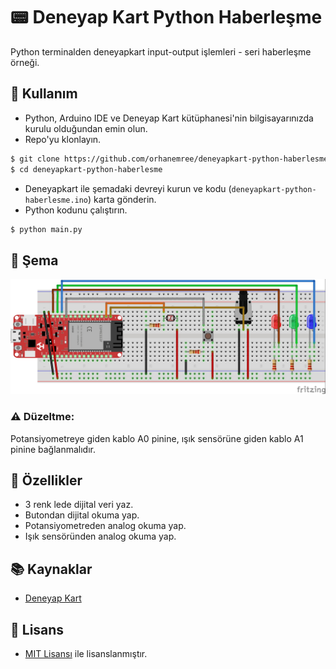 # 📟 Deneyap Kart Python Haberleşme
Python terminalden deneyapkart input-output işlemleri - seri haberleşme örneği.

## 🧐 Kullanım
* Python, Arduino IDE ve Deneyap Kart kütüphanesi'nin bilgisayarınızda kurulu olduğundan emin olun.
* Repo'yu klonlayın.
```bash
$ git clone https://github.com/orhanemree/deneyapkart-python-haberlesme.git
$ cd deneyapkart-python-haberlesme
```
* Deneyapkart ile şemadaki devreyi kurun ve kodu (``deneyapkart-python-haberlesme.ino``) karta gönderin.
* Python kodunu çalıştırın.
```bash
$ python main.py
```

## 🧮 Şema
<img src="./scheme.jpg" alt="deneyapkart python haberleşme">

### ⚠️ Düzeltme:
Potansiyometreye giden kablo A0 pinine, ışık sensörüne giden kablo A1 pinine bağlanmalıdır.

## 🎉 Özellikler
* 3 renk lede dijital veri yaz.
* Butondan dijital okuma yap.
* Potansiyometreden analog okuma yap.
* Işık sensöründen analog okuma yap.

## 📚 Kaynaklar
* [Deneyap Kart](https://deneyapkart.org/)

## 📃 Lisans
* [MIT Lisansı](https://github.com/orhanemree/deneyapkart-python-haberlesme/blob/master/LICENSE) ile lisanslanmıştır.